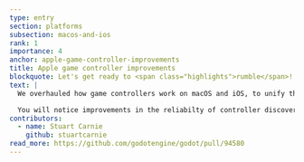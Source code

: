 ```yaml
---
type: entry
section: platforms
subsection: macos-and-ios
rank: 1
importance: 4
anchor: apple-game-controller-improvements
title: Apple game controller improvements
blockquote: Let's get ready to <span class="highlights">rumble</span>!
text: |
  We overhauled how game controllers work on macOS and iOS, to unify the code across those two platforms some more. Plenty of bugs were fixed along the way.

  You will notice improvements in the reliabilty of controller discovery and manipulating the rumble motors.
contributors:
  - name: Stuart Carnie
    github: stuartcarnie
read_more: https://github.com/godotengine/godot/pull/94580
---
```

